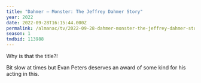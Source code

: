 ```yaml
---
title: "Dahmer – Monster: The Jeffrey Dahmer Story"
year: 2022
date: 2022-09-28T16:15:44.000Z
permalink: /almanac/tv/2022-09-28-dahmer-monster-the-jeffrey-dahmer-story/index.html
season: 1
tmdbid: 113988
---
```


Why is that the title?!

Bit slow at times but Evan Peters deserves an award of some kind for his acting in this.
